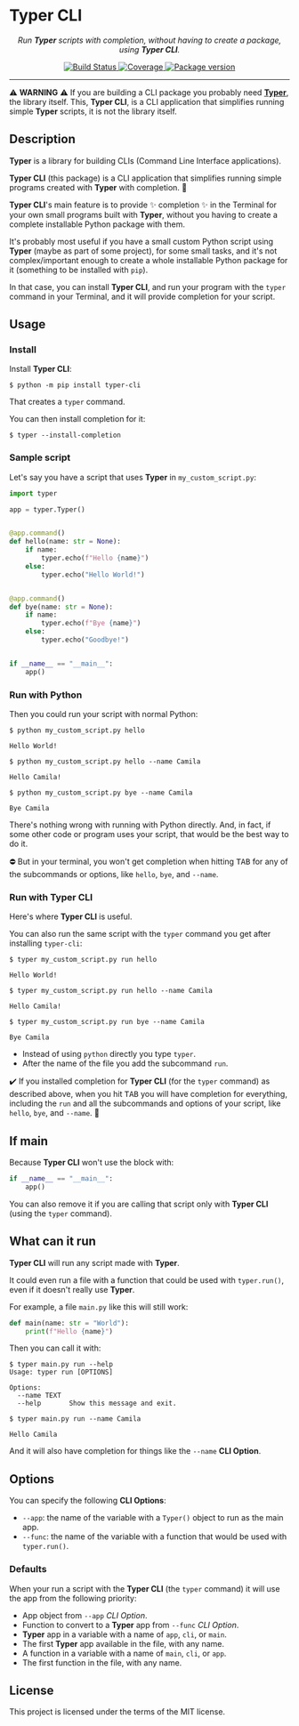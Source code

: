 # Typer CLI

<p align="center">
    <em>Run <strong>Typer</strong> scripts with completion, without having to create a package, using <strong>Typer CLI</strong>.</em>
</p>
<p align="center">
<a href="https://travis-ci.com/tiangolo/typer-cli" target="_blank">
    <img src="https://travis-ci.com/tiangolo/typer-cli.svg?branch=master" alt="Build Status">
</a>
<a href="https://codecov.io/gh/tiangolo/typer-cli" target="_blank">
    <img src="https://codecov.io/gh/tiangolo/typer-cli/branch/master/graph/badge.svg" alt="Coverage">
</a>
<a href="https://pypi.org/project/typer-cli" target="_blank">
    <img src="https://badge.fury.io/py/typer-cli.svg" alt="Package version">
</a>
</p>

---

⚠️ **WARNING** ⚠️ If you are building a CLI package you probably need [**Typer**](https://typer.tiangolo.com/), the library itself. This, **Typer CLI**, is a CLI application that simplifies running simple **Typer** scripts, it is not the library itself.

## Description

**Typer** is a library for building CLIs (Command Line Interface applications).

**Typer CLI** (this package) is a CLI application that simplifies running simple programs created with **Typer** with completion. 🚀

**Typer CLI**'s main feature is to provide ✨ completion ✨ in the Terminal for your own small programs built with **Typer**, without you having to create a complete installable Python package with them.

It's probably most useful if you have a small custom Python script using **Typer** (maybe as part of some project), for some small tasks, and it's not complex/important enough to create a whole installable Python package for it (something to be installed with `pip`).

In that case, you can install **Typer CLI**, and run your program with the `typer` command in your Terminal, and it will provide completion for your script.

## Usage

### Install

Install **Typer CLI**:

```console
$ python -m pip install typer-cli
```

That creates a `typer` command.

You can then install completion for it:

```console
$ typer --install-completion
```

### Sample script

Let's say you have a script that uses **Typer** in `my_custom_script.py`:

```Python
import typer

app = typer.Typer()


@app.command()
def hello(name: str = None):
    if name:
        typer.echo(f"Hello {name}")
    else:
        typer.echo("Hello World!")


@app.command()
def bye(name: str = None):
    if name:
        typer.echo(f"Bye {name}")
    else:
        typer.echo("Goodbye!")


if __name__ == "__main__":
    app()
```

### Run with Python

Then you could run your script with normal Python:

```console
$ python my_custom_script.py hello

Hello World!

$ python my_custom_script.py hello --name Camila

Hello Camila!

$ python my_custom_script.py bye --name Camila

Bye Camila
```

There's nothing wrong with running with Python directly. And, in fact, if some other code or program uses your script, that would be the best way to do it.

⛔️ But in your terminal, you won't get completion when hitting <kbd>TAB</kbd> for any of the subcommands or options, like `hello`, `bye`, and `--name`.

### Run with **Typer CLI**

Here's where **Typer CLI** is useful.

You can also run the same script with the `typer` command you get after installing `typer-cli`:

```console
$ typer my_custom_script.py run hello

Hello World!

$ typer my_custom_script.py run hello --name Camila

Hello Camila!

$ typer my_custom_script.py run bye --name Camila

Bye Camila
```

* Instead of using `python` directly you type `typer`.
* After the name of the file you add the subcommand `run`.

✔️ If you installed completion for **Typer CLI** (for the `typer` command) as described above, when you hit <kbd>TAB</kbd> you will have completion for everything, including the `run` and all the subcommands and options of your script, like `hello`, `bye`, and `--name`. 🚀

## If main

Because **Typer CLI** won't use the block with:

```Python
if __name__ == "__main__":
    app()
```

You can also remove it if you are calling that script only with **Typer CLI** (using the `typer` command).

## What can it run

**Typer CLI** will run any script made with **Typer**.

It could even run a file with a function that could be used with `typer.run()`, even if it doesn't really use **Typer**.

For example, a file `main.py` like this will still work:

```Python
def main(name: str = "World"):
    print(f"Hello {name}")
```

Then you can call it with:

```console
$ typer main.py run --help
Usage: typer run [OPTIONS]

Options:
  --name TEXT
  --help       Show this message and exit.

$ typer main.py run --name Camila

Hello Camila
```

And it will also have completion for things like the `--name` **CLI Option**.

## Options

You can specify the following **CLI Options**:

* `--app`: the name of the variable with a `Typer()` object to run as the main app.
* `--func`: the name of the variable with a function that would be used with `typer.run()`.

### Defaults

When your run a script with the **Typer CLI** (the `typer` command) it will use the app from the following priority:

* App object from `--app` *CLI Option*.
* Function to convert to a **Typer** app from `--func` *CLI Option*.
* **Typer** app in a variable with a name of `app`, `cli`, or `main`.
* The first **Typer** app available in the file, with any name.
* A function in a variable with a name of `main`, `cli`, or `app`.
* The first function in the file, with any name.

## License

This project is licensed under the terms of the MIT license.
